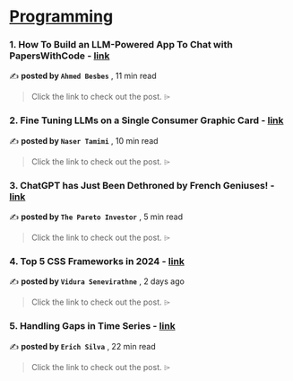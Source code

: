 
<h1><a href=https://medium.com/tag/programming/recommended target="_blank" rel="noopener noreferrer">Programming</a></h1>
<h3>1. How To Build an LLM-Powered App To Chat with PapersWithCode - <a href=https://medium.com/towards-data-science/how-to-build-an-llm-powered-app-to-chat-with-paperswithcode-09ddd9ee753a?source=tag_recommended_feed---------0-84----------programming----------cf6efa20_2b24_4206_b915_cf59906711a3------- target="_blank" rel="noopener noreferrer">link</a></h3>

✍️ **posted by `Ahmed Besbes`** <date> , 11 min read</date>

<blockquote>Click the link to check out the post. ⌲</blockquote>

<h3>2. Fine Tuning LLMs on a Single Consumer Graphic Card - <a href=https://medium.com/towards-data-science/fine-tuning-llms-on-a-single-consumer-graphic-card-6de1587daddb?source=tag_recommended_feed---------1-107----------programming----------cf6efa20_2b24_4206_b915_cf59906711a3------- target="_blank" rel="noopener noreferrer">link</a></h3>

✍️ **posted by `Naser Tamimi`** <date> , 10 min read</date>

<blockquote>Click the link to check out the post. ⌲</blockquote>

<h3>3. ChatGPT has Just Been Dethroned by French Geniuses! - <a href=https://medium.com/@pareto_investor/chatgpt-has-just-been-dethroned-by-french-geniuses-bcee41843775?source=tag_recommended_feed---------2-85----------programming----------cf6efa20_2b24_4206_b915_cf59906711a3------- target="_blank" rel="noopener noreferrer">link</a></h3>

✍️ **posted by `The Pareto Investor`** <date> , 5 min read</date>

<blockquote>Click the link to check out the post. ⌲</blockquote>

<h3>4. Top 5 CSS Frameworks in 2024 - <a href=https://medium.com/bitsrc/top-5-css-frameworks-in-2024-83f6f9ba9ee7?source=tag_recommended_feed---------3-84----------programming----------cf6efa20_2b24_4206_b915_cf59906711a3------- target="_blank" rel="noopener noreferrer">link</a></h3>

✍️ **posted by `Vidura Senevirathne`** <date> , 2 days ago</date>

<blockquote>Click the link to check out the post. ⌲</blockquote>

<h3>5. Handling Gaps in Time Series - <a href=https://medium.com/towards-data-science/handling-gaps-in-time-series-dc47ae883990?source=tag_recommended_feed---------4-107----------programming----------cf6efa20_2b24_4206_b915_cf59906711a3------- target="_blank" rel="noopener noreferrer">link</a></h3>

✍️ **posted by `Erich Silva`** <date> , 22 min read</date>

<blockquote>Click the link to check out the post. ⌲</blockquote>

